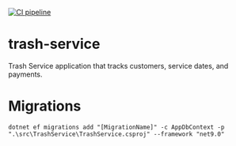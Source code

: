 [![CI pipeline](https://github.com/ddobbinsweb/trash-service/actions/workflows/ci.yml/badge.svg)](https://github.com/ddobbinsweb/trash-service/actions/workflows/ci.yml)
# trash-service
Trash Service application that tracks customers, service dates, and payments.

# Migrations

```shell
dotnet ef migrations add "[MigrationName]" -c AppDbContext -p ".\src\TrashService\TrashService.csproj" --framework "net9.0"
```